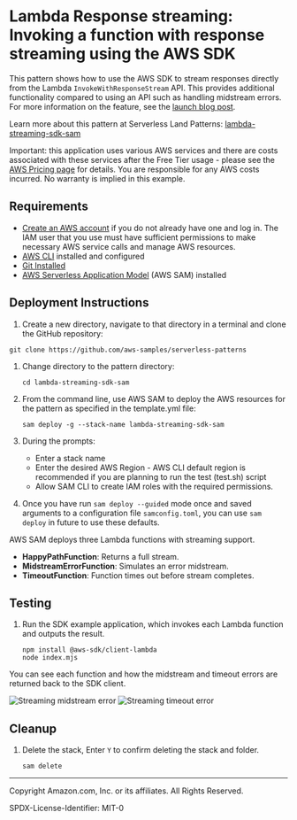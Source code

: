 # Lambda Response streaming: Invoking a function with response streaming using the AWS SDK

This pattern shows how to use the AWS SDK to stream responses directly from the Lambda `InvokeWithResponseStream` API. This provides additional functionality compared to using an API such as handling midstream errors. For more information on the feature, see the [launch blog post](https://aws.amazon.com/blogs/compute/introducing-aws-lambda-response-streaming/).

Learn more about this pattern at Serverless Land Patterns: [lambda-streaming-sdk-sam](https://github.com/aws-samples/serverless-patterns/tree/main/lambda-streaming-sdk-sam)

Important: this application uses various AWS services and there are costs associated with these services after the Free Tier usage - please see the [AWS Pricing page](https://aws.amazon.com/pricing/) for details. You are responsible for any AWS costs incurred. No warranty is implied in this example.

## Requirements

* [Create an AWS account](https://portal.aws.amazon.com/gp/aws/developer/registration/index.html) if you do not already have one and log in. The IAM user that you use must have sufficient permissions to make necessary AWS service calls and manage AWS resources.
* [AWS CLI](https://docs.aws.amazon.com/cli/latest/userguide/install-cliv2.html) installed and configured
* [Git Installed](https://git-scm.com/book/en/v2/Getting-Started-Installing-Git)
* [AWS Serverless Application Model](https://docs.aws.amazon.com/serverless-application-model/latest/developerguide/serverless-sam-cli-install.html) (AWS SAM) installed

## Deployment Instructions

1. Create a new directory, navigate to that directory in a terminal and clone the GitHub repository:

```
git clone https://github.com/aws-samples/serverless-patterns
```

1. Change directory to the pattern directory:

    ```
    cd lambda-streaming-sdk-sam
    ```

1. From the command line, use AWS SAM to deploy the AWS resources for the pattern as specified in the template.yml file:

    ```
    sam deploy -g --stack-name lambda-streaming-sdk-sam
    ```

1. During the prompts:
    * Enter a stack name
    * Enter the desired AWS Region - AWS CLI default region is recommended if you are planning to run the test (test.sh) script
    * Allow SAM CLI to create IAM roles with the required permissions.

1. Once you have run `sam deploy --guided` mode once and saved arguments to a configuration file `samconfig.toml`, you can use `sam deploy` in future to use these defaults.

AWS SAM deploys three Lambda functions with streaming support.
* **HappyPathFunction**: Returns a full stream.
* **MidstreamErrorFunction**: Simulates an error midstream.
* **TimeoutFunction**: Function times out before stream completes.

## Testing

1.	Run the SDK example application, which invokes each Lambda function and outputs the result.

    ```
    npm install @aws-sdk/client-lambda
    node index.mjs
    ```

You can see each function and how the midstream and timeout errors are returned back to the SDK client.

![Streaming midstream error](https://d2908q01vomqb2.cloudfront.net/1b6453892473a467d07372d45eb05abc2031647a/2023/03/31/Streaming-midstream-error.png)
![Streaming timeout error](https://d2908q01vomqb2.cloudfront.net/1b6453892473a467d07372d45eb05abc2031647a/2023/03/31/Streaming-timeout-error.png)

## Cleanup
 
1. Delete the stack, Enter `Y` to confirm deleting the stack and folder.
    ```
    sam delete
    ```
----
Copyright Amazon.com, Inc. or its affiliates. All Rights Reserved.

SPDX-License-Identifier: MIT-0